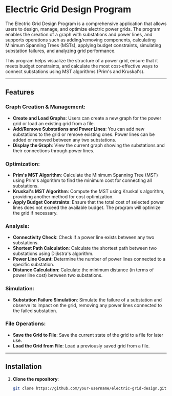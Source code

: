 # Electric Grid Design Program

The Electric Grid Design Program is a comprehensive application that allows users to design, manage, and optimize electric power grids. The program enables the creation of a graph with substations and power lines, and supports operations such as adding/removing components, calculating Minimum Spanning Trees (MSTs), applying budget constraints, simulating substation failures, and analyzing grid performance.

This program helps visualize the structure of a power grid, ensure that it meets budget constraints, and calculate the most cost-effective ways to connect substations using MST algorithms (Prim's and Kruskal's).

---

## Features

### **Graph Creation & Management**:
- **Create and Load Graphs**: Users can create a new graph for the power grid or load an existing grid from a file.
- **Add/Remove Substations and Power Lines**: You can add new substations to the grid or remove existing ones. Power lines can be added or removed between any two substations.
- **Display the Graph**: View the current graph showing the substations and their connections through power lines.

### **Optimization**:
- **Prim's MST Algorithm**: Calculate the Minimum Spanning Tree (MST) using Prim's algorithm to find the minimum cost for connecting all substations.
- **Kruskal's MST Algorithm**: Compute the MST using Kruskal's algorithm, providing another method for cost optimization.
- **Apply Budget Constraints**: Ensure that the total cost of selected power lines does not exceed the available budget. The program will optimize the grid if necessary.

### **Analysis**:
- **Connectivity Check**: Check if a power line exists between any two substations.
- **Shortest Path Calculation**: Calculate the shortest path between two substations using Dijkstra's algorithm.
- **Power Line Count**: Determine the number of power lines connected to a specific substation.
- **Distance Calculation**: Calculate the minimum distance (in terms of power line cost) between two substations.

### **Simulation**:
- **Substation Failure Simulation**: Simulate the failure of a substation and observe its impact on the grid, removing any power lines connected to the failed substation.

### **File Operations**:
- **Save the Grid to File**: Save the current state of the grid to a file for later use.
- **Load the Grid from File**: Load a previously saved grid from a file.

---

## Installation

1. **Clone the repository**:
   ```bash
   git clone https://github.com/your-username/electric-grid-design.git
